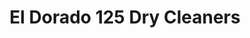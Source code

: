 ---
title: "El Dorado 125 Dry Cleaners"
url: /las-vegas/el-dorado-125-dry-cleaners/
shop: Wäscherei
---
